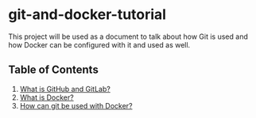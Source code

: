 # git-and-docker-tutorial
This project will be used as a document to talk about how Git is used and how Docker can be configured with it and used as well.

## Table of Contents
1) [What is GitHub and GitLab?](https://github.com/jbmcfarlin31/git-and-docker-tutorial/blob/master/github-versus-gitlab.md)
2) [What is Docker?](https://github.com/jbmcfarlin31/git-and-docker-tutorial/blob/master/what-is-docker.md)
3) [How can git be used with Docker?](https://github.com/jbmcfarlin31/git-and-docker-tutorial/blob/master/git-and-docker.md)
